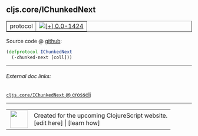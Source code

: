 ## cljs.core/IChunkedNext



 <table border="1">
<tr>
<td>protocol</td>
<td><a href="https://github.com/cljsinfo/cljs-api-docs/tree/0.0-1424"><img valign="middle" alt="[+] 0.0-1424" title="Added in 0.0-1424" src="https://img.shields.io/badge/+-0.0--1424-lightgrey.svg"></a> </td>
</tr>
</table>









Source code @ [github](https://github.com/clojure/clojurescript/blob/r1909/src/cljs/cljs/core.cljs#L345-L346):

```clj
(defprotocol IChunkedNext
  (-chunked-next [coll]))
```

<!--
Repo - tag - source tree - lines:

 <pre>
clojurescript @ r1909
└── src
    └── cljs
        └── cljs
            └── <ins>[core.cljs:345-346](https://github.com/clojure/clojurescript/blob/r1909/src/cljs/cljs/core.cljs#L345-L346)</ins>
</pre>

-->

---



###### External doc links:

[`cljs.core/IChunkedNext` @ crossclj](http://crossclj.info/fun/cljs.core.cljs/IChunkedNext.html)<br>

---

 <table>
<tr><td>
<img valign="middle" align="right" width="48px" src="http://i.imgur.com/Hi20huC.png">
</td><td>
Created for the upcoming ClojureScript website.<br>
[edit here] | [learn how]
</td></tr></table>

[edit here]:https://github.com/cljsinfo/cljs-api-docs/blob/master/cljsdoc/cljs.core/IChunkedNext.cljsdoc
[learn how]:https://github.com/cljsinfo/cljs-api-docs/wiki/cljsdoc-files

<!--

This information was too distracting to show to readers, but I'll leave it
commented here since it is helpful to:

- pretty-print the data used to generate this document
- and show how to retrieve that data



The API data for this symbol:

```clj
{:ns "cljs.core",
 :name "IChunkedNext",
 :type "protocol",
 :full-name-encode "cljs.core/IChunkedNext",
 :source {:code "(defprotocol IChunkedNext\n  (-chunked-next [coll]))",
          :title "Source code",
          :repo "clojurescript",
          :tag "r1909",
          :filename "src/cljs/cljs/core.cljs",
          :lines [345 346]},
 :methods [{:name "-chunked-next",
            :signature ["[coll]"],
            :docstring nil}],
 :full-name "cljs.core/IChunkedNext",
 :history [["+" "0.0-1424"]]}

```

Retrieve the API data for this symbol:

```clj
;; from Clojure REPL
(require '[clojure.edn :as edn])
(-> (slurp "https://raw.githubusercontent.com/cljsinfo/cljs-api-docs/catalog/cljs-api.edn")
    (edn/read-string)
    (get-in [:symbols "cljs.core/IChunkedNext"]))
```

-->
